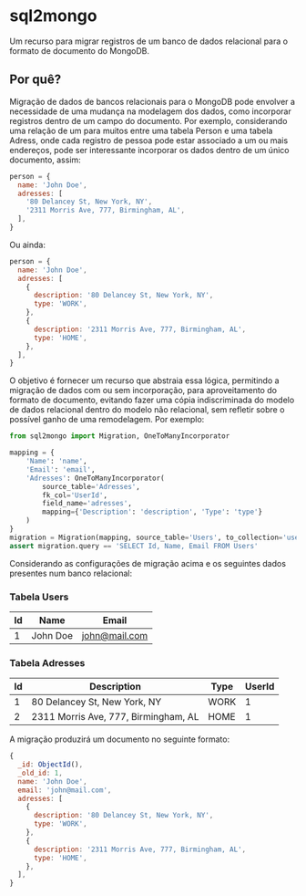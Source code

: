 # sql2mongo

Um recurso para migrar registros de um banco de dados relacional para o formato de documento do MongoDB.

## Por quê?

Migração de dados de bancos relacionais para o MongoDB pode envolver a necessidade de uma mudança na modelagem dos dados, como incorporar registros dentro de um campo do documento. Por exemplo, considerando uma relação de um para muitos entre uma tabela Person e uma tabela Adress, onde cada registro de pessoa pode estar associado a um ou mais endereços, pode ser interessante incorporar os dados dentro de um único documento, assim:

```javascript
person = {
  name: 'John Doe',
  adresses: [
    '80 Delancey St, New York, NY',
    '2311 Morris Ave, 777, Birmingham, AL',
  ],
}
```

Ou ainda:

```javascript
person = {
  name: 'John Doe',
  adresses: [
    {
      description: '80 Delancey St, New York, NY',
      type: 'WORK',
    },
    {
      description: '2311 Morris Ave, 777, Birmingham, AL',
      type: 'HOME',
    },
  ],
}
```

O objetivo é fornecer um recurso que abstraia essa lógica, permitindo a migração de dados com ou sem incorporação, para aproveitamento do formato de documento, evitando fazer uma cópia indiscriminada do modelo de dados relacional dentro do modelo não relacional, sem refletir sobre o possível ganho de uma remodelagem. Por exemplo:

```python
from sql2mongo import Migration, OneToManyIncorporator

mapping = {
    'Name': 'name',
    'Email': 'email',
    'Adresses': OneToManyIncorporator(
        source_table='Adresses',
        fk_col='UserId',
        field_name='adresses',
        mapping={'Description': 'description', 'Type': 'type'}
    )
}
migration = Migration(mapping, source_table='Users', to_collection='users', pk_col='Id')
assert migration.query == 'SELECT Id, Name, Email FROM Users'
```

Considerando as configurações de migração acima e os seguintes dados presentes num banco relacional:

### Tabela Users

| Id  | Name     | Email         |
| --- | -------- | ------------- |
| 1   | John Doe | john@mail.com |

### Tabela Adresses

| Id  | Description                          | Type | UserId |
| --- | ------------------------------------ | ---- | ------ |
| 1   | 80 Delancey St, New York, NY         | WORK | 1      |
| 2   | 2311 Morris Ave, 777, Birmingham, AL | HOME | 1      |

A migração produzirá um documento no seguinte formato:

```javascript
{
  _id: ObjectId(),
  _old_id: 1,
  name: 'John Doe',
  email: 'john@mail.com',
  adresses: [
    {
      description: '80 Delancey St, New York, NY',
      type: 'WORK',
    },
    {
      description: '2311 Morris Ave, 777, Birmingham, AL',
      type: 'HOME',
    },
  ],
}
```
